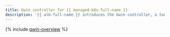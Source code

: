 ```yaml
---
title: Gwin controller for {{ managed-k8s-full-name }}
description: '{{ alb-full-name }} introduces the Gwin controller, a tool for creating and managing load balancers in {{ managed-k8s-full-name }} clusters.'
---
```


{% include [gwin-overview](../../../_includes/managed-kubernetes/alb-ref/gwin-index.md) %}